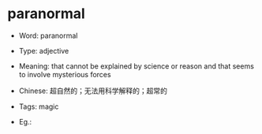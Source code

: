 # paranormal

- Word: paranormal

- Type: adjective
- Meaning: that cannot be explained by science or reason and that seems to involve mysterious forces
- Chinese: 超自然的；无法用科学解释的；超常的
- Tags: magic
- Eg.: 

